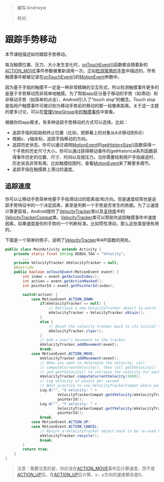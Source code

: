 > 编写:Andrwyw

> 校对:

# 跟踪手势移动

本节课程描述如何跟踪手势移动。

每当触摸位置、压力、大小发生变化时，[onTouchEvent()][onTouchEvent_url]函数都会随着新的[ACTION_MOVE][ACTION_MOVE_url]事件参数被重新调用一次。正如[检测常用的手势](/detector.html)中描述的，所有触摸事件都被记录在[onTouchEvent()][onTouchEvent_url]的[MotionEvent][MotionEvent_url]参数中。

因为基于手指的触摸不一定是一种非常精确的交互形式，所以检测触摸事件更多的是基于手势移动而非简单地触摸。为了帮助app区分基于移动的手势（如滑动）和非移动手势（如简单的点击），Android引入了“touch slop”的概念。Touch slop是指用户触摸事件可被识别为移动手势前的移动的那一段像素距离。关于这一主题的更多讨论，可以在[管理ViewGroup中的触摸事件](viewgroup.html)中查看。

根据你的app需求，有多种追踪手势移动的方式可以选择。比如：
* 追踪手指的起始和终止位置（比如，把屏幕上的对象从A点移动到B点）
* 根据x、y轴坐标，追踪手指移动的方向。
* 追踪历史状态。你可以通过调用[MotionEvent][MotionEvent_url]的[getHistorySize()][getHistorySize_url]函数获得一个手势的历史尺寸大小。你可以通过获得移动事件的getHistorical<Value>系列函数获得事件历史的位置、尺寸、时间以及按压力。当你需要绘制用户手指痕迹时，历史状态非常有用，比如触摸绘图时。查看[MotionEvent][MotionEvent_url]来了解更多细节。
* 追踪手指在触摸屏上滑过的速度。

## 追踪速度 ##
你可以让移动手势简单地基于手指滑动过的距离或/和方向。但是速度经常也是追踪手势特征中的一个决定因素，甚至是判断一个手势是否发生的依据。为了让速度计算更容易，Android提供了[VelocityTracker][VelocityTracker_url]类以及[支持库][Support_Library_url]中的[VelocityTrackerCompat][VelocityTrackerCompat_url]类。[VelocityTracker][VelocityTracker_url]类可以帮助你追踪触摸事件中速度因素。如果速度是你的手势的一个判断标准，比如惯性滑动，那么这些类是很有用的。

下面是一个简单的例子，说明了[VelocityTracker][VelocityTracker_url]中API函数的用处。

```java
public class MainActivity extends Activity {
    private static final String DEBUG_TAG = "Velocity";
        ...
    private VelocityTracker mVelocityTracker = null;
    @Override
    public boolean onTouchEvent(MotionEvent event) {
        int index = event.getActionIndex();
        int action = event.getActionMasked();
        int pointerId = event.getPointerId(index);

        switch(action) {
            case MotionEvent.ACTION_DOWN:
                if(mVelocityTracker == null) {
                    // Retrieve a new VelocityTracker object to watch the velocity of a motion.
                    mVelocityTracker = VelocityTracker.obtain();
                }
                else {
                    // Reset the velocity tracker back to its initial state.
                    mVelocityTracker.clear();
                }
                // Add a user's movement to the tracker.
                mVelocityTracker.addMovement(event);
                break;
            case MotionEvent.ACTION_MOVE:
                mVelocityTracker.addMovement(event);
                // When you want to determine the velocity, call
                // computeCurrentVelocity(). Then call getXVelocity()
                // and getYVelocity() to retrieve the velocity for each pointer ID.
                mVelocityTracker.computeCurrentVelocity(1000);
                // Log velocity of pixels per second
                // Best practice to use VelocityTrackerCompat where possible.
                Log.d("", "X velocity: " +
                        VelocityTrackerCompat.getXVelocity(mVelocityTracker,
                        pointerId));
                Log.d("", "Y velocity: " +
                        VelocityTrackerCompat.getYVelocity(mVelocityTracker,
                        pointerId));
                break;
            case MotionEvent.ACTION_UP:
            case MotionEvent.ACTION_CANCEL:
                // Return a VelocityTracker object back to be re-used by others.
                mVelocityTracker.recycle();
                break;
        }
        return true;
    }
}
```

>注意：需要注意的是，你应该在[ACTION_MOVE][ACTION_MOVE_url]事件后计算速度，而不是[ACTION_UP][ACTION_UP_url]后。在[ACTION_UP][ACTION_UP_url]后计算，x、y方向的速度都会是0。

[ACTION_UP_url]: http://developer.android.com/reference/android/view/MotionEvent.html#ACTION_UP "ACTION_UP"
[ACTION_MOVE_url]: http://developer.android.com/reference/android/view/MotionEvent.html#ACTION_MOVE "ACTION_MOVE"
[MotionEvent_url]:  http://developer.android.com/reference/android/view/MotionEvent.html "MotionEvent"
[onTouchEvent_url]:  http://developer.android.com/reference/android/view/View.html#onTouchEvent(android.view.MotionEvent) "onTouchEvent"
[getHistorySize_url]: http://developer.android.com/reference/android/view/MotionEvent.html#getHistorySize() "getHistorySize"
[VelocityTrackerCompat_url]:  http://developer.android.com/reference/android/support/v4/view/VelocityTrackerCompat.html "VelocityTrackerCompat"
[VelocityTracker_url]:  http://developer.android.com/reference/android/view/VelocityTracker.html "VelocityTracker"
[Support_Library_url]:  http://developer.android.com/tools/support-library/index.html "Support Library"
